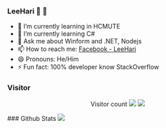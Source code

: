 ### LeeHari :tada: :tada:

- 🔭 I’m currently learning in HCMUTE
- 🌱 I’m currently learning C#
- 💬 Ask me about Winform and .NET, Nodejs
- 📫 How to reach me: [Facebook - LeeHari](https://www.facebook.com/ngochai131)
- 😄 Pronouns: He/Him
- ⚡ Fun fact: 100% developer know StackOverflow
### Visitor
<p align="center">
   Visitor count
   <img src="https://profile-counter.glitch.me/theleehari/count.svg"/>
  
   <a href="https://hits.seeyoufarm.com">
      <img src="https://hits.seeyoufarm.com/api/count/incr/badge.svg?url=https%3A%2F%2Fgithub.com%2Flamhan3012cmvn&count_bg=%2379C83D&title_bg=%23555555&icon=&icon_color=%23E7E7E7&title=hits&edge_flat=false" />
   </a>
</p>
### Github Stats
<img src="https://github-readme-stats.vercel.app/api?username=theleehari&show_icons=true&theme=tokyonight" />
